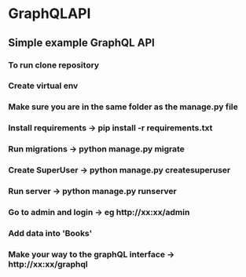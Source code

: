 # GraphQLAPI
## Simple example GraphQL API
### To run clone repository
### Create virtual env
### Make sure you are in the same folder as the manage.py file
### Install requirements -> pip install -r requirements.txt
### Run migrations -> python manage.py migrate
### Create SuperUser -> python manage.py createsuperuser
### Run server -> python manage.py runserver
### Go to admin and login -> eg  http://xx:xx/admin
### Add data into 'Books'
### Make your way to the graphQL interface -> http://xx:xx/graphql



